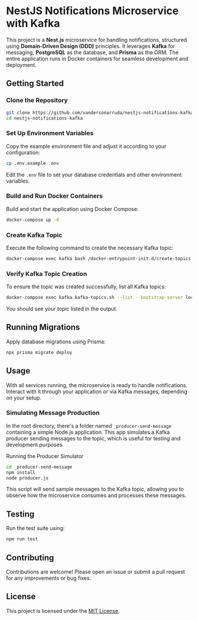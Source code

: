 # NestJS Notifications Microservice with Kafka

This project is a **Nest.js** microservice for handling notifications, structured using **Domain-Driven Design (DDD)** principles. It leverages **Kafka** for messaging, **PostgreSQL** as the database, and **Prisma** as the ORM. The entire application runs in Docker containers for seamless development and deployment.

## Getting Started

### Clone the Repository

```bash
git clone https://github.com/vandersonarruda/nestjs-notifications-kafka.git
cd nestjs-notifications-kafka
```

### Set Up Environment Variables

Copy the example environment file and adjust it according to your configuration:

```bash
cp .env.example .env
```

Edit the `.env` file to set your database credentials and other environment variables.

### Build and Run Docker Containers

Build and start the application using Docker Compose:

```bash
docker-compose up -d
```

### Create Kafka Topic

Execute the following command to create the necessary Kafka topic:

```bash
docker-compose exec kafka bash /docker-entrypoint-init.d/create-topics.sh
```

### Verify Kafka Topic Creation

To ensure the topic was created successfully, list all Kafka topics:

```bash
docker-compose exec kafka kafka-topics.sh --list --bootstrap-server localhost:9092
```

You should see your topic listed in the output.

## Running Migrations

Apply database migrations using Prisma:

```bash
npx prisma migrate deploy
```

## Usage

With all services running, the microservice is ready to handle notifications. Interact with it through your application or via Kafka messages, depending on your setup.

### Simulating Message Production

In the root directory, there's a folder named ```_producer-send-message``` containing a simple Node.js application. This app simulates a Kafka producer sending messages to the topic, which is useful for testing and development purposes. 

Running the Producer Simulator

```bash
cd _producer-send-message
npm install
node producer.js
```

This script will send sample messages to the Kafka topic, allowing you to observe how the microservice consumes and processes these messages.

## Testing

Run the test suite using:

```bash
npm run test
```

## Contributing

Contributions are welcome! Please open an issue or submit a pull request for any improvements or bug fixes.

## License

This project is licensed under the [MIT License](LICENSE).
